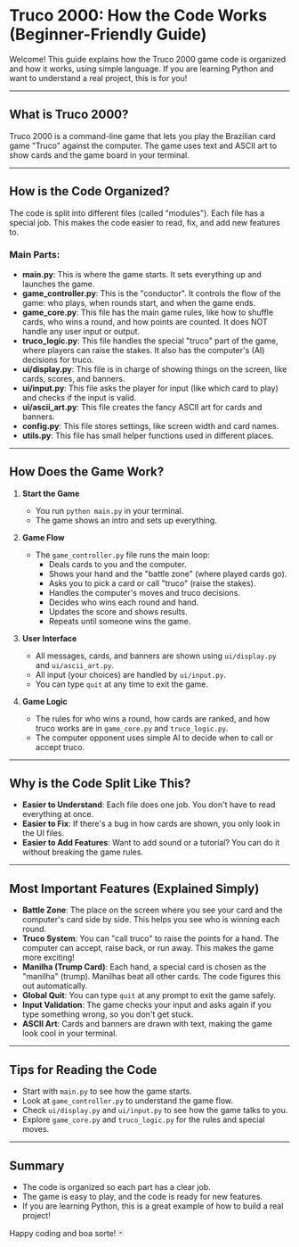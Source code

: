# Truco 2000: How the Code Works (Beginner-Friendly Guide)

Welcome! This guide explains how the Truco 2000 game code is organized and how it works, using simple language. If you are learning Python and want to understand a real project, this is for you!

---

## What is Truco 2000?
Truco 2000 is a command-line game that lets you play the Brazilian card game "Truco" against the computer. The game uses text and ASCII art to show cards and the game board in your terminal.

---

## How is the Code Organized?
The code is split into different files (called "modules"). Each file has a special job. This makes the code easier to read, fix, and add new features to.

### Main Parts:
- **main.py**: This is where the game starts. It sets everything up and launches the game.
- **game_controller.py**: This is the "conductor". It controls the flow of the game: who plays, when rounds start, and when the game ends.
- **game_core.py**: This file has the main game rules, like how to shuffle cards, who wins a round, and how points are counted. It does NOT handle any user input or output.
- **truco_logic.py**: This file handles the special "truco" part of the game, where players can raise the stakes. It also has the computer's (AI) decisions for truco.
- **ui/display.py**: This file is in charge of showing things on the screen, like cards, scores, and banners.
- **ui/input.py**: This file asks the player for input (like which card to play) and checks if the input is valid.
- **ui/ascii_art.py**: This file creates the fancy ASCII art for cards and banners.
- **config.py**: This file stores settings, like screen width and card names.
- **utils.py**: This file has small helper functions used in different places.

---

## How Does the Game Work?

1. **Start the Game**
   - You run `python main.py` in your terminal.
   - The game shows an intro and sets up everything.

2. **Game Flow**
   - The `game_controller.py` file runs the main loop:
     - Deals cards to you and the computer.
     - Shows your hand and the "battle zone" (where played cards go).
     - Asks you to pick a card or call "truco" (raise the stakes).
     - Handles the computer's moves and truco decisions.
     - Decides who wins each round and hand.
     - Updates the score and shows results.
     - Repeats until someone wins the game.

3. **User Interface**
   - All messages, cards, and banners are shown using `ui/display.py` and `ui/ascii_art.py`.
   - All input (your choices) are handled by `ui/input.py`.
   - You can type `quit` at any time to exit the game.

4. **Game Logic**
   - The rules for who wins a round, how cards are ranked, and how truco works are in `game_core.py` and `truco_logic.py`.
   - The computer opponent uses simple AI to decide when to call or accept truco.

---

## Why is the Code Split Like This?
- **Easier to Understand**: Each file does one job. You don't have to read everything at once.
- **Easier to Fix**: If there's a bug in how cards are shown, you only look in the UI files.
- **Easier to Add Features**: Want to add sound or a tutorial? You can do it without breaking the game rules.

---

## Most Important Features (Explained Simply)

- **Battle Zone**: The place on the screen where you see your card and the computer's card side by side. This helps you see who is winning each round.
- **Truco System**: You can "call truco" to raise the points for a hand. The computer can accept, raise back, or run away. This makes the game more exciting!
- **Manilha (Trump Card)**: Each hand, a special card is chosen as the "manilha" (trump). Manilhas beat all other cards. The code figures this out automatically.
- **Global Quit**: You can type `quit` at any prompt to exit the game safely.
- **Input Validation**: The game checks your input and asks again if you type something wrong, so you don't get stuck.
- **ASCII Art**: Cards and banners are drawn with text, making the game look cool in your terminal.

---

## Tips for Reading the Code
- Start with `main.py` to see how the game starts.
- Look at `game_controller.py` to understand the game flow.
- Check `ui/display.py` and `ui/input.py` to see how the game talks to you.
- Explore `game_core.py` and `truco_logic.py` for the rules and special moves.

---

## Summary
- The code is organized so each part has a clear job.
- The game is easy to play, and the code is ready for new features.
- If you are learning Python, this is a great example of how to build a real project!

Happy coding and boa sorte! 🃏
